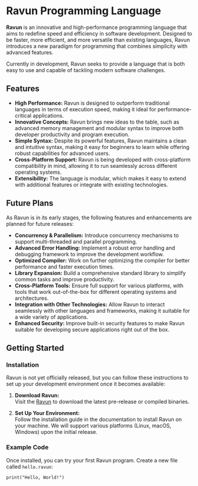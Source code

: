 # Ravun Programming Language

**Ravun** is an innovative and high-performance programming language that aims to redefine speed and efficiency in software development. Designed to be faster, more efficient, and more versatile than existing languages, Ravun introduces a new paradigm for programming that combines simplicity with advanced features.

Currently in development, Ravun seeks to provide a language that is both easy to use and capable of tackling modern software challenges.

## Features

- **High Performance:** Ravun is designed to outperform traditional languages in terms of execution speed, making it ideal for performance-critical applications.
- **Innovative Concepts:** Ravun brings new ideas to the table, such as advanced memory management and modular syntax to improve both developer productivity and program execution.
- **Simple Syntax:** Despite its powerful features, Ravun maintains a clean and intuitive syntax, making it easy for beginners to learn while offering robust capabilities for advanced users.
- **Cross-Platform Support:** Ravun is being developed with cross-platform compatibility in mind, allowing it to run seamlessly across different operating systems.
- **Extensibility:** The language is modular, which makes it easy to extend with additional features or integrate with existing technologies.

## Future Plans

As Ravun is in its early stages, the following features and enhancements are planned for future releases:

- **Concurrency & Parallelism:** Introduce concurrency mechanisms to support multi-threaded and parallel programming.
- **Advanced Error Handling:** Implement a robust error handling and debugging framework to improve the development workflow.
- **Optimized Compiler:** Work on further optimizing the compiler for better performance and faster execution times.
- **Library Expansion:** Build a comprehensive standard library to simplify common tasks and improve productivity.
- **Cross-Platform Tools:** Ensure full support for various platforms, with tools that work out-of-the-box for different operating systems and architectures.
- **Integration with Other Technologies:** Allow Ravun to interact seamlessly with other languages and frameworks, making it suitable for a wide variety of applications.
- **Enhanced Security:** Improve built-in security features to make Ravun suitable for developing secure applications right out of the box.

## Getting Started

### Installation

Ravun is not yet officially released, but you can follow these instructions to set up your development environment once it becomes available:

1. **Download Ravun:**  
   Visit the [Ravun](ttps://github.com/sukur123/ravun/) to download the latest pre-release or compiled binaries.
   
2. **Set Up Your Environment:**  
   Follow the installation guide in the documentation to install Ravun on your machine. We will support various platforms (Linux, macOS, Windows) upon the initial release.

### Example Code

Once installed, you can try your first Ravun program. Create a new file called `hello.ravun`:

```ravun
print("Hello, World!")
